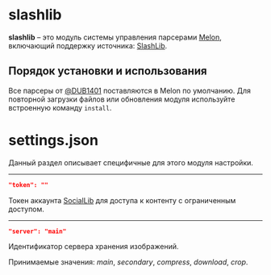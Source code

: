 # slashlib
**slashlib** – это модуль системы управления парсерами [Melon](https://github.com/DUB1401/Melon), включающий поддержку источника: [SlashLib](https://test-front.slashlib.me/).

## Порядок установки и использования
Все парсеры от [@DUB1401](https://github.com/DUB1401) поставляются в Melon по умолчанию. Для повторной загрузки файлов или обновления модуля используйте встроенную команду `install`.

# settings.json
Данный раздел описывает специфичные для этого модуля настройки.
___
```JSON
"token": ""
```
Токен аккаунта [SocialLib](https://lib.social/) для доступа к контенту с ограниченным доступом.
___
```JSON
"server": "main"
```
Идентификатор сервера хранения изображений. 

Принимаемые значения: _main_, _secondary_, _compress_, _download_, _crop_.
